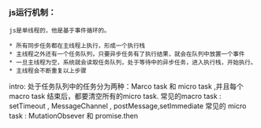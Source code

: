 ### js运行机制：
    js是单线程的，他是基于事件循环的。

    * 所有同步任务都在主线程上执行，形成一个执行栈
    * 主线程之外还有一个任务队列，只要异步任务有了执行结果，就会在队列中放置一个事件
    * 一旦主线程为空，系统就会读取任务队列，处于等待中的异步任务，进入执行栈，开始执行。
    * 主线程会不断重复以上步骤

intro:
    处于任务队列中的任务分为两种：Marco task 和 micro task ,并且每个macro task 结束后，都要清空所有的micro task.
    常见的macro task : setTimeout , MessageChannel , postMessage,setImmediate
    常见的 micro task : MutationObsever 和 promise.then